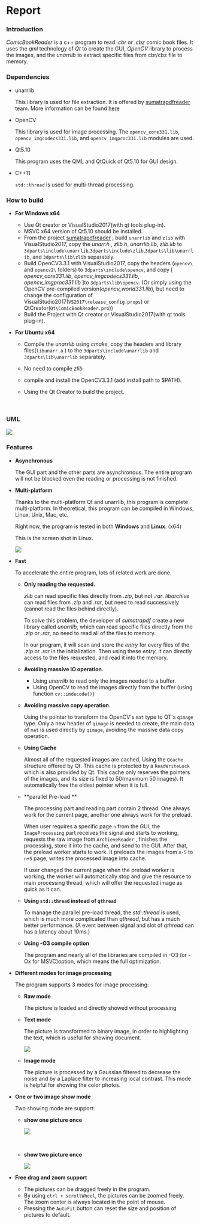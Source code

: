 # Report

### Introduction

*ComicBookReader* is a c++ program to read *.cbr* or *.cbz* comic book files. It uses the *qml* technology of *Qt* to create the GUI,  *OpenCV*  library to process the images, and the *unarrlib* to extract specific files from cbr/cbz file to memory.

### Dependencies
- unarrlib

  This library is used for file extraction. It is offered by [sumatrapdfreader](https://github.com/sumatrapdfreader) team. More information can be found [here](https://github.com/sumatrapdfreader/sumatrapdf/tree/master/ext/unarr)

- OpenCV

  This library is used for image processing. The `opencv_core331.lib`, `opencv_imgcodecs331.lib`, and `opencv_imgproc331.lib` modules are used.

- Qt5.10

  This program uses the QML and QtQuick of Qt5.10 for GUI design.

- C++11

  `std::thread` is used for multi-thread processing.

### How to build
- **For Windows x64**
  - Use Qt creator or VisualStudio2017(with qt tools plug-in).
  - MSVC x64 version of Qt5.10 should be installed.
  - From the project  [sumatrapdfreader](https://github.com/sumatrapdfreader) , build `unarrlib` and `zlib` with VisualStudio2017, copy the *unarr.h* , *zlib.h*, *unarrlib.lib*, *zlib.lib* to  `3dparts\include\unarrlib`,`3dparts\include\zlib`,`3dparts\lib\unarrlib`, and `3dparts\lib\zlib` separately.
  - Build OpenCV3.3.1 with VisualStudio2017, copy the headers (`opencv\` and `opencv2\` folders) to `3dparts\include\opencv`, and copy [ *opencv_core331.lib*, *opencv_imgcodecs331.lib*, *opencv_imgproc331.lib* ]to `3dparts\lib\opencv`.
    (Or simply using the OpenCV pre-compiled version(*opencv_world331.lib*), but need to change the configuration of VisualStudio2017(`VS2017\release_config.props`) or QtCreator(`Qt\ComicBookReader.pro`))
  - Build the Project with Qt creator or VisualStudio2017(with qt tools plug-in).



- **For Ubuntu x64**

  - Compile the *unarrlib* using *cmake*, copy the headers and library files(`libunarr.a` ) to the `3dparts\include\unarrlib` and `3dparts\lib\unarrlib` separately.

  - No need to compile *zlib*

  - compile and install the OpenCV3.3.1 (add install path to $PATH).

  - Using the Qt Creator to build the project.

    ​

### UML

![](./report/UML.png)

### Features

- **Asynchronous**

  The GUI part and the other parts are asynchronous. The entire program will not be blocked even the reading or processing is not finished.

- **Multi-platform**

  Thanks to the multi-platform Qt and unarrlib, this program is complete multi-platform. In theoretical, this program can be compiled in Windows, Linux, Unix, Mac, etc.

  Right now, the program is tested in both **Windows** and **Linux**. (x64)

  This is the screen shot in Linux.

  ![](./report/linux_version.png)

- **Fast**

  To accelerate the entire program, lots of related work are done.

  - **Only reading the requested.**

    *zlib* can read specific files directly from *.zip*, but not *.rar*.  *libarchive* can read files from *.zip* and *.rar*, but need to read successively (cannot read the files behind directly).

    To solve this problem, the developer of *sumatrapdf* create a new library called *unarrlib*, which can read specific files directly from the *.zip* or *.rar*, no need to read all of the files to memory.

    In our program, it will scan and store the *entry* for every files of the *.zip* or *.rar* in the initialization. Then using these *entry*, it can directly access to the files requested, and read it into the memory.

  - **Avoiding massive IO operation.**

    - Using *unarrlib* to read only the images needed to a buffer.
    - Using OpenCV to read the images directly from the buffer (using function `cv::imdecode()`)

  - **Avoiding massive copy operation.**

    Using the pointer to transform the OpenCV's `mat` type to QT's `qimage` type. Only  a new header of `qimage` is needed to create, the main data of `mat` is used directly by `qimage`, avoiding the massive data copy operation.

  - **Using Cache**

    Almost all of the requested images are cached, Using the `Qcache` structure offered by Qt. This cache is protected by a `ReadWriteLock` which is also provided by Qt. This cache only reserves the pointers of the images, and its size is fixed to 50(maximum 50 images). It automatically free the oldest pointer when it is full.

  - **parallel Pre-load **

    The processing part and reading part contain 2 thread. One always work for the current page, another one always work for the preload.

    When user requires a specific page `n` from the GUI, the `ImageProcessing` part receives the signal and starts to working, requests the raw image from `ArchieveReader` , finishes the processing, store it into the cache, and send to the GUI. After that, the preload worker starts to work. It preloads the images from `n-5` to `n+5` page, writes the processed image into cache.

    If user changed the current page when the preload worker is working, the worker will automatically stop and give the resource to main processing thread, which will offer the requested image as quick as it can.

  - **Using `std::thread` instead of `qthread`**

    To manage the parallel pre-load thread, the *std::thread* is used, which is much more complicated than *qthread*, but has a much better performance. (A event between signal and slot of *qthread* can has a latency about 10ms.)

  - **Using -O3 compile option**

    The program and nearly all of the libraries are compiled in -O3 (or -Ox for MSVC)option, which means the full optimization.

- **Different modes for image processing**

  The program supports 3 modes for image processing:

   -  **Raw mode**

      The picture is loaded and directly showed without processing

  - **Text mode**

    The picture is transformed to binary image, in order to highlighting the text, which is  useful for showing document.

    ![](./report/TextMode.PNG)

  - **Image mode**

    The picture is processed by a Gaussian filtered to decrease the noise and by a  Laplace filter to increasing local contrast. This mode is helpful for showing the color photos.

- **One or two image show mode**

  Two showing mode are support:

  - **show one picture once**

    ![](./report/OneImgMode.PNG)

    ​

  - **show two picture once**

    ![](./report/TwoImgMode.PNG)

- **Free drag and zoom support**

  - The pictures can be dragged freely in the program.
  - By using `ctrl + scrollWheel`, the pictures can be zoomed freely. The zoom center is always located in the point of mouse.
  - Pressing the `AutoFit` button can reset the size and position of pictures to default.
